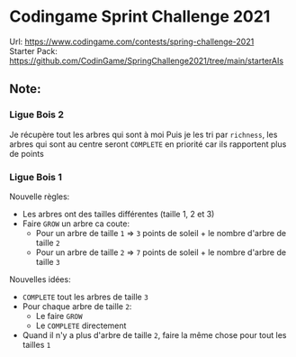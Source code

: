 # Codingame Sprint Challenge 2021

Url: https://www.codingame.com/contests/spring-challenge-2021  
Starter Pack: https://github.com/CodinGame/SpringChallenge2021/tree/main/starterAIs 


## Note:  

### Ligue Bois 2  
Je récupère tout les arbres qui sont à moi  Puis je les tri par `richness`, les arbres qui sont au centre seront `COMPLETE`
en priorité car ils rapportent plus de points

### Ligue Bois 1  
Nouvelle règles:  
- Les arbres ont des tailles différentes (taille 1, 2 et 3)  
- Faire `GROW` un arbre ca coute:  
	- Pour un arbre de taille `1` => `3` points de soleil + le nombre d'arbre de taille `2`  
	- Pour un arbre de taille `2` => `7` points de soleil + le nombre d'arbre de taille `3`  

Nouvelles idées:  
- `COMPLETE` tout les arbres de taille `3`  
- Pour chaque arbre de taille `2`:  
	- Le faire `GROW`  
	- Le `COMPLETE` directement  
- Quand il n'y a plus d'arbre de taille `2`, faire la même chose pour tout les tailles `1`

